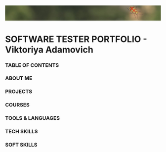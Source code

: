 ![Header](https://github.com/ViktoriyaAdamovich/viktoriyaadamovich/blob/main/assets/header.png)

# SOFTWARE TESTER PORTFOLIO - Viktoriya Adamovich

### TABLE OF CONTENTS

### ABOUT ME

### PROJECTS

### COURSES

### TOOLS & LANGUAGES

### TECH SKILLS

### SOFT SKILLS